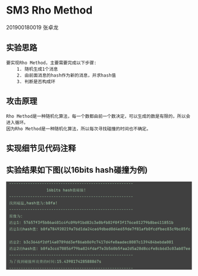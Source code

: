 # SM3 Rho Method

201900180019 张卓龙

## 实验思路

    要实现Rho Method，主要需要完成以下步骤:    
        1. 随机生成1个消息  
        2. 由前面消息的hash作为新的消息，并求hash值   
        3. 判断是否构成环   
    
## 攻击原理

    Rho Method是一种随机化算法，每一个数都由前一个数决定，可以生成的数是有限的，所以会进入循环。   
    因为Rho Method是一种随机化算法，所以每次寻找碰撞的时间也不确定。

## 实现细节见代码注释

## 实验结果如下图(以16bits hash碰撞为例)  
![攻击结果](https://github.com/Zhang-SDU/cst-project/blob/main/SM3/sm3_rho_method/result.png)
